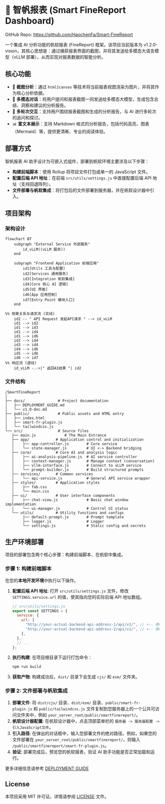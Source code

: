 # 🤖 智帆报表 (Smart FineReport Dashboard)

GitHub Repo: https://github.com/HaochenFa/Smart-FineReport

一个集成 AI 分析功能的帆软报表 (FineReport) 框架。该项目当前版本为 v1.2.0-vision，其核心思想是：通过捕获报表界面的截图，并将其发送给多模态大语言模型（vLLM
部署），从而实现对报表数据的智能分析。

## 核心功能

- 📸 **截图分析**：通过 `html2canvas` 等技术将当前报表视图渲染为图片，并将其作为核心分析依据。
- 🤖 **多模态对话**：将用户提问和报表截图一同发送给多模态大模型，生成包含总结、洞察和建议的分析报告。
- 💬 **多轮次交互**：支持用户围绕报表截图和生成的分析报告，与 AI 进行多轮次的追问和探讨。
- 📊 **富文本展示**：支持 Markdown 格式的分析报告，包括代码高亮、图表（Mermaid）等，提供更清晰、专业的阅读体验。

## 部署方式

智帆报表 AI 助手设计为可嵌入式组件，部署到帆软环境主要涉及以下步骤：

- **构建前端脚本**：使用 Rollup 将项目文件打包成单一的 JavaScript 文件。
- **配置后端 API 地址**：在前端 `src/utils/settings.js` 中直接配置后端 API 地址（支持回退阵列）。
- **文件部署与帆软集成**：将打包后的文件部署到服务器，并在帆软设计器中引入。

## 项目架构

### 架构设计

```mermaid
flowchart BT
    subgraph "External Service 外部服务"
        id_vLLM((vLLM 服务))
    end

    subgraph "Frontend Application 前端应用"
        id1[Utils 工具与配置]
        id2[Services 通用服务]
        id3[Integration 帆软集成]
        id4[Core 核心 AI 逻辑]
        id5[UI 界面]
        id6[App 应用控制]
        id7[Entry Point 模块入口]
    end

%% 依赖关系与请求流 (实线)
    id2 -- " API Request 发起API请求 " --> id_vLLM
    id1 --> id2
    id1 --> id3
    id1 --> id4
    id1 --> id6
    id2 --> id4
    id3 --> id4
    id4 --> id6
    id5 --> id6
    id6 --> id7
%% 响应流 (虚线)
    id_vLLM -.->|" 返回AI结果 "| id2
```

### 文件结构

```plaintext
/SmartFineReport
│
├── docs/               # Project documentation
│   ├── DEPLOYMENT_GUIDE.md
│   └── v1.0-doc.md
├── public/             # Public assets and HTML entry
│   ├── index.html
│   ├── smart-fr-plugin.js
│   └── tailwindcss.js
└── src/                # Source files
   ├── main.js             # The Main Entrance
   ├── app/            # Application control and initialization
   │    ├── app-controller.js        # Core service
   │    └── state-manager.js         # UI <-> Backend bridging
   ├── core/           # Core AI and analysis logic
   │    ├── ai-analysis-pipeline.js  # AI service controller
   │    ├── context-manager.js       # Manage context (conversation)
   │    ├── vllm-interface.js        # Connect to vLLM service
   │    └── prompt-builder.js        # Build structured prompts
   ├── services/       # Common services
   │    └── api-service.js           # General API service wrapper
   ├── styles/         # Application styles
   │    ├── fab.css
   │    └── main.css
   ├── ui/             # User interface components
   │    ├── chat-view.js             # Basic chat window implementation
   │    └── ui-manager.js            # Control UI status
   └── utils/          # Utility functions and configs
        ├── default-prompt.js        # Prompt template
        ├── logger.js                # Logger
        └── settings.js              # Static config and secrets
```

## 生产环境部署

项目的部署包含两个核心步骤：构建前端脚本、在帆软中集成。

### 步骤 1: 构建前端脚本

在您的**本地开发环境**中执行以下操作。

1. **配置后端 API 地址**: 打开 `src/utils/settings.js` 文件，修改 `SETTINGS.service.url` 的值，使其指向您的实际后端 API
   地址数组。
   ```javascript
   // src/utils/settings.js
   export const SETTINGS = {
     service: {
       url: [
         "http://your-actual-backend-api-address-1/api/v1/", // <-- 修改为实际的后端 API 地址
         "http://your-actual-backend-api-address-2/api/v1/", // <-- 修改为实际的后端 API 地址
       ],
     },
     // ...
   };
   ```
2. **执行构建**: 在项目根目录下运行打包命令：
   ```bash
   npm run build
   ```
3. **获取产物**: 构建成功后，`dist/` 目录下会生成 `cjs/` 和 `esm/` 文件夹。

### 步骤 2: 文件部署与帆软集成

1. **部署文件**: 将 `dist/cjs/` 目录、`dist/esm/` 目录、`public/smart-fr-plugin.js` 和 `public/tailwindcss.js`
   文件复制到您服务器上的一个公共可访问文件夹中，例如 `your_server_root/public/smartfinereport/`。
2. **帆软设计器配置**: 在帆软设计器中，点击顶部菜单栏的 `服务器 -> 服务器配置 -> 引入JavaScript文件`。
3. **引入路径**: 在弹出的对话框中，输入您部署文件的绝对路径。例如，如果您的文件部署在
   `your_server_root/public/smartfinereport/`，则输入 `/public/smartfinereport/smart-fr-plugin.js`。
4. **验证**: 部署完成后，预览您的帆软报表，验证 AI 助手功能是否正常加载和运行。

更多详细信息请参考 [DEPLOYMENT GUIDE](docs/DEPLOYMENT_GUIDE.md)

## License

本项目采用 MIT 许可证。详情请参阅 [LICENSE](LICENSE) 文件。